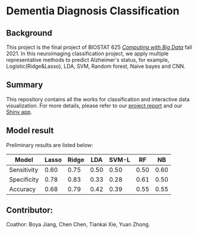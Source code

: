 # Dementia Diagnosis Classification

## Background
This project is the final project of BIOSTAT 625 [_Computing with Big Data_](https://sph.umich.edu/academics/courses/course.php?courseID=BIOSTAT625) fall 2021. 
In this neuroimaging classification project, we apply multiple representative methods to predict Alzheimer's status, for example, Logistic(Ridge&Lasso), LDA, SVM, Random forest, Naive bayes and CNN.

## Summary
This repository contains all the works for classification and interactive data visualization. For more details, please refer to our [project report](https://github.com/y1zhong/625OASIS/blob/main/Biostat625_Final.pdf) and our [Shiny app](https://github.com/y1zhong/625OASIS/blob/main/shiny/app.R).

## Model result
Preliminary results are listed below:

|  Model   | Lasso  | Ridge | LDA | SVM-L | RF | NB |
|  ----  | ----  | ---- | ---- | ---- | ---- | ---- |
| Sensitivity  | 0.60 | 0.75 | 0.50 | 0.50 | 0.50 | 0.60 |
| Specificity  | 0.78 | 0.83 | 0.33 | 0.28 | 0.61 | 0.50 |
| Accuracy  | 0.68 | 0.79 | 0.42 | 0.39 | 0.55 | 0.55 |


## Contributor:
Coathor: Boya Jiang, Chen Chen, Tiankai Xie, Yuan Zhong.

